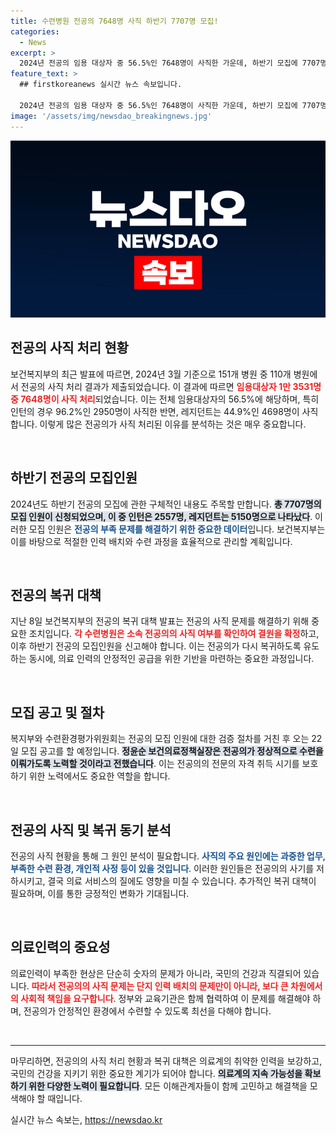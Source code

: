 ```yaml
---
title: 수련병원 전공의 7648명 사직 하반기 7707명 모집!
categories:
  - News
excerpt: >
  2024년 전공의 임용 대상자 중 56.5%인 7648명이 사직한 가운데, 하반기 모집에 7707명이 신청했다. 복귀 대책을 통해 전공의들이 수련을 이어갈 수 있도록 지원하겠다고 보건복지부가 밝혔다.
feature_text: >
  ## firstkoreanews 실시간 뉴스 속보입니다.

  2024년 전공의 임용 대상자 중 56.5%인 7648명이 사직한 가운데, 하반기 모집에 7707명이 신청했다. 복귀 대책을 통해 전공의들이 수련을 이어갈 수 있도록 지원하겠다고 보건복지부가 밝혔다.
image: '/assets/img/newsdao_breakingnews.jpg'
---
```


<p><img src="/assets/img/newsdao_breakingnews.jpg" alt="firstkoreanews 속보" /></p>

<h2 data-ke-size="size26">전공의 사직 처리 현황</h2>

<p data-ke-size="size16">보건복지부의 최근 발표에 따르면, 2024년 3월 기준으로 151개 병원 중 110개 병원에서 전공의 사직 처리 결과가 제출되었습니다. 이 결과에 따르면 <b><span style="color: #ee2323;">임용대상자 1만 3531명 중 7648명이 사직 처리</span></b>되었습니다. 이는 전체 임용대상자의 56.5%에 해당하며, 특히 인턴의 경우 96.2%인 2950명이 사직한 반면, 레지던트는 44.9%인 4698명이 사직합니다. 이렇게 많은 전공의가 사직 처리된 이유를 분석하는 것은 매우 중요합니다.</p>

<p data-ke-size="size16">&nbsp;</p>

<h2 data-ke-size="size26">하반기 전공의 모집인원</h2>

<p data-ke-size="size16">2024년도 하반기 전공의 모집에 관한 구체적인 내용도 주목할 만합니다. <b><span style="background-color: #21538527;">총 7707명의 모집 인원이 신청되었으며, 이 중 인턴은 2557명, 레지던트는 5150명으로 나타났다</span></b>. 이러한 모집 인원은 <b><span style="color: #1a5490;">전공의 부족 문제를 해결하기 위한 중요한 데이터</span></b>입니다. 보건복지부는 이를 바탕으로 적절한 인력 배치와 수련 과정을 효율적으로 관리할 계획입니다.</p>

<p data-ke-size="size16">&nbsp;</p>

<h2 data-ke-size="size26">전공의 복귀 대책</h2>

<p data-ke-size="size16">지난 8일 보건복지부의 전공의 복귀 대책 발표는 전공의 사직 문제를 해결하기 위해 중요한 조치입니다. <b><span style="color: #ee2323;">각 수련병원은 소속 전공의의 사직 여부를 확인하여 결원을 확정</span></b>하고, 이후 하반기 전공의 모집인원을 신고해야 합니다. 이는 전공의가 다시 복귀하도록 유도하는 동시에, 의료 인력의 안정적인 공급을 위한 기반을 마련하는 중요한 과정입니다.</p>

<p data-ke-size="size16">&nbsp;</p>

<h2 data-ke-size="size26">모집 공고 및 절차</h2>

<p data-ke-size="size16">복지부와 수련환경평가위원회는 전공의 모집 인원에 대한 검증 절차를 거친 후 오는 22일 모집 공고를 할 예정입니다. <b><span style="background-color: #21538527;">정윤순 보건의료정책실장은 전공의가 정상적으로 수련을 이뤄가도록 노력할 것이라고 전했습니다</span></b>. 이는 전공의의 전문의 자격 취득 시기를 보호하기 위한 노력에서도 중요한 역할을 합니다.</p>

<p data-ke-size="size16">&nbsp;</p>

<h2 data-ke-size="size26">전공의 사직 및 복귀 동기 분석</h2>

<p data-ke-size="size16">전공의 사직 현황을 통해 그 원인 분석이 필요합니다. <b><span style="color: #1a5490;">사직의 주요 원인에는 과중한 업무, 부족한 수련 환경, 개인적 사정 등이 있을 것입니다</span></b>. 이러한 원인들은 전공의의 사기를 저하시키고, 결국 의료 서비스의 질에도 영향을 미칠 수 있습니다. 추가적인 복귀 대책이 필요하며, 이를 통한 긍정적인 변화가 기대됩니다.</p>

<p data-ke-size="size16">&nbsp;</p>

<h2 data-ke-size="size26">의료인력의 중요성</h2>

<p data-ke-size="size16">의료인력이 부족한 현상은 단순히 숫자의 문제가 아니라, 국민의 건강과 직결되어 있습니다. <b><span style="color: #ee2323;">따라서 전공의의 사직 문제는 단지 인력 배치의 문제만이 아니라, 보다 큰 차원에서의 사회적 책임을 요구합니다</span></b>. 정부와 교육기관은 함께 협력하여 이 문제를 해결해야 하며, 전공의가 안정적인 환경에서 수련할 수 있도록 최선을 다해야 합니다.</p>

<p data-ke-size="size16">&nbsp;</p>

<hr>

<p data-ke-size="size16">마무리하면, 전공의의 사직 처리 현황과 복귀 대책은 의료계의 취약한 인력을 보강하고, 국민의 건강을 지키기 위한 중요한 계기가 되어야 합니다. <b><span style="background-color: #21538527;">의료계의 지속 가능성을 확보하기 위한 다양한 노력이 필요합니다</span></b>. 모든 이해관계자들이 함께 고민하고 해결책을 모색해야 할 때입니다.</p>
실시간 뉴스 속보는, <a href="https://newsdao.kr" rel="dofollow">https://newsdao.kr</a>


